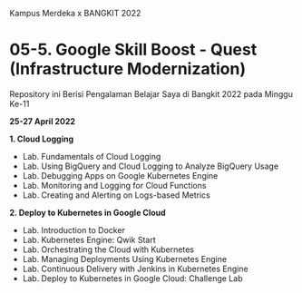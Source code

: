 Kampus Merdeka x BANGKIT 2022
# 05-5. Google Skill Boost - Quest (Infrastructure Modernization)
Repository ini Berisi Pengalaman Belajar Saya di Bangkit 2022 pada Minggu Ke-11

**25-27 April 2022**  

**1. Cloud Logging**  
  * Lab. Fundamentals of Cloud Logging
  * Lab. Using BigQuery and Cloud Logging to Analyze BigQuery Usage
  * Lab. Debugging Apps on Google Kubernetes Engine
  * Lab. Monitoring and Logging for Cloud Functions
  * Lab. Creating and Alerting on Logs-based Metrics
  
**2. Deploy to Kubernetes in Google Cloud**  
  * Lab. Introduction to Docker
  * Lab. Kubernetes Engine: Qwik Start
  * Lab. Orchestrating the Cloud with Kubernetes
  * Lab. Managing Deployments Using Kubernetes Engine
  * Lab. Continuous Delivery with Jenkins in Kubernetes Engine
  * Lab. Deploy to Kubernetes in Google Cloud: Challenge Lab
